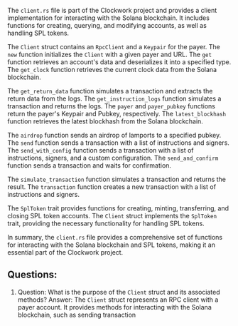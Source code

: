 The `client.rs` file is part of the Clockwork project and provides a client implementation for interacting with the Solana blockchain. It includes functions for creating, querying, and modifying accounts, as well as handling SPL tokens.

The `Client` struct contains an `RpcClient` and a `Keypair` for the payer. The `new` function initializes the `Client` with a given payer and URL. The `get` function retrieves an account's data and deserializes it into a specified type. The `get_clock` function retrieves the current clock data from the Solana blockchain.

The `get_return_data` function simulates a transaction and extracts the return data from the logs. The `get_instruction_logs` function simulates a transaction and returns the logs. The `payer` and `payer_pubkey` functions return the payer's Keypair and Pubkey, respectively. The `latest_blockhash` function retrieves the latest blockhash from the Solana blockchain.

The `airdrop` function sends an airdrop of lamports to a specified pubkey. The `send` function sends a transaction with a list of instructions and signers. The `send_with_config` function sends a transaction with a list of instructions, signers, and a custom configuration. The `send_and_confirm` function sends a transaction and waits for confirmation.

The `simulate_transaction` function simulates a transaction and returns the result. The `transaction` function creates a new transaction with a list of instructions and signers.

The `SplToken` trait provides functions for creating, minting, transferring, and closing SPL token accounts. The `Client` struct implements the `SplToken` trait, providing the necessary functionality for handling SPL tokens.

In summary, the `client.rs` file provides a comprehensive set of functions for interacting with the Solana blockchain and SPL tokens, making it an essential part of the Clockwork project.
## Questions: 
 1. Question: What is the purpose of the `Client` struct and its associated methods?
   Answer: The `Client` struct represents an RPC client with a payer account. It provides methods for interacting with the Solana blockchain, such as sending transaction